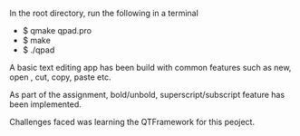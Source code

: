 In the root directory, run the following in a terminal
- $ qmake qpad.pro
- $ make
- $ ./qpad

A basic text editing app has been build with common features such as new, open , cut, copy, paste etc.

As part of the assignment, bold/unbold, superscript/subscript feature has been implemented.

Challenges faced was learning the QTFramework for this peoject.
